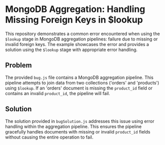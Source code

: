 # MongoDB Aggregation: Handling Missing Foreign Keys in $lookup

This repository demonstrates a common error encountered when using the `$lookup` stage in MongoDB aggregation pipelines:  failure due to missing or invalid foreign keys.  The example showcases the error and provides a solution using the `$lookup` stage with appropriate error handling.

## Problem

The provided `bug.js` file contains a MongoDB aggregation pipeline. This pipeline attempts to join data from two collections ('orders' and 'products') using `$lookup`. If an 'orders' document is missing the `product_id` field or contains an invalid `product_id`, the pipeline will fail. 

## Solution

The solution provided in `bugSolution.js` addresses this issue using error handling within the aggregation pipeline. This ensures the pipeline gracefully handles documents with missing or invalid `product_id` fields without causing the entire operation to fail.